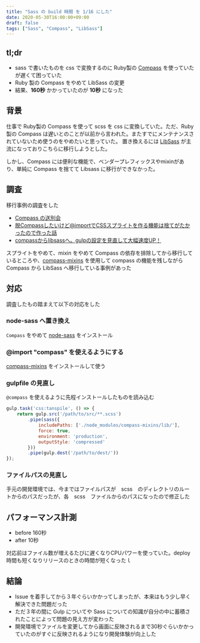 ```yaml
---
title: "Sass の build 時間 を 1/16 にした"
date: 2020-05-30T16:00:00+09:00
draft: false
tags: ["Sass", "Compass", "LibSass"]
---
```


## tl;dr
- sass で書いたものを css で変換するのに Ruby製の [Compass](https://github.com/Compass/compass) を使っていたが遅くて困っていた
- Ruby 製の Compass をやめて LibSass の変更
- 結果、**160秒** かかっていたのが **10秒** になった

<!--more-->

## 背景
仕事で Ruby製の Compass を使って scss を css に変換していた。ただ、Ruby製の Compass は遅いとのことが以前から言われた。またすでにメンテナンスされていないため使うのをやめたいと思っていた。
置き換えるには [LibSass](https://github.com/sass/libsass) が主流になっておりこちらに移行しようとした。

しかし、Compass には便利な機能で、ベンダープレフィックスやmixinがあり、単純に Compass を捨てて Libsass に移行ができなかった。

## 調査
移行事例の調査をした

- [Compass の送別会](https://tech.pepabo.com/2018/03/15/bye-bye-compass/)
- [脱Compassしたいけど@importでCSSスプライトを作る機能は捨てがたかったので作った話](https://tech.gmo-media.jp/post/155044941185/create-css-sprites-library-like-compass)
- [compassからlibsassへ。gulpの設定を見直して大幅速度UP！](https://www.okushin.co.jp/kodanuki_note/2017/10)

スプライトをやめて、mixin をやめて Compass の依存を排除してから移行しているところや、[compass-mixins](https://github.com/Igosuki/compass-mixins) を使用して compass の機能を残しながら Compass から LibSass へ移行している事例があった

## 対応

調査したもの踏まえて以下の対応をした

### node-sass へ置き換え

`Compass` をやめて [node-sass](https://github.com/sass/node-sass) をインストール

### @import "compass" を使えるようにする

[compass-mixins](https://github.com/Igosuki/compass-mixins) をインストールして使う

### gulpfile の見直し

`@compass` を使えるように先程インストールしたものを読み込む

```js
gulp.task('css:tanspile', () => {
    return gulp.src('/path/to/src/**.scss')
        .pipe(sass({
            includePaths: ['./node_modules/compass-mixins/lib/'], 
            force: true,
            environment: 'production',
            outputStyle: 'compressed'
        }))
        .pipe(gulp.dest('/path/to/dest/'))
});
```

### ファイルパスの見直し
手元の開発環境では、今まではファイルパスが　scss　のディレクトリのルートからのパスだったが、各　scss　ファイルからのパスになったので修正した

## パフォーマンス計測

- before 160秒
- after  10秒

対応前はファイル数が増えるたびに遅くなりCPUパワーを使っていた。deploy 時間も短くなりリリースのときの時間が短くなったｌ

## 結論
- Issue を着手してから３年ぐらいかかってしまったが、本来はもう少し早く解決できた問題だった
- ただ３年の間に Gulp についてや Sass についての知識が自分の中に蓄積されたことによって問題の見え方が変わった
- 開発環境でファイルを変更してから画面に反映されるまで30秒ぐらいかかっていたのがすぐに反映されるようになり開発体験が向上した
